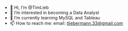 - 👋 Hi, I’m @TimLieb
- 👀 I’m interested in becoming a Data Analyst
- 🌱 I’m currently learning MySQL and Tableau
- 📫 How to reach me: 
email: tliebermann.33@gmail.com

<!---
TimLieb/TimLieb is a ✨ special ✨ repository because its `README.md` (this file) appears on your GitHub profile.
You can click the Preview link to take a look at your changes.
--->
